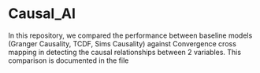 # Causal_AI

In this repository, we compared the performance between baseline models (Granger Causality, TCDF, Sims Causality) against Convergence cross mapping in detecting the causal relationships between 2 variables. 
This comparison is documented in the file 
